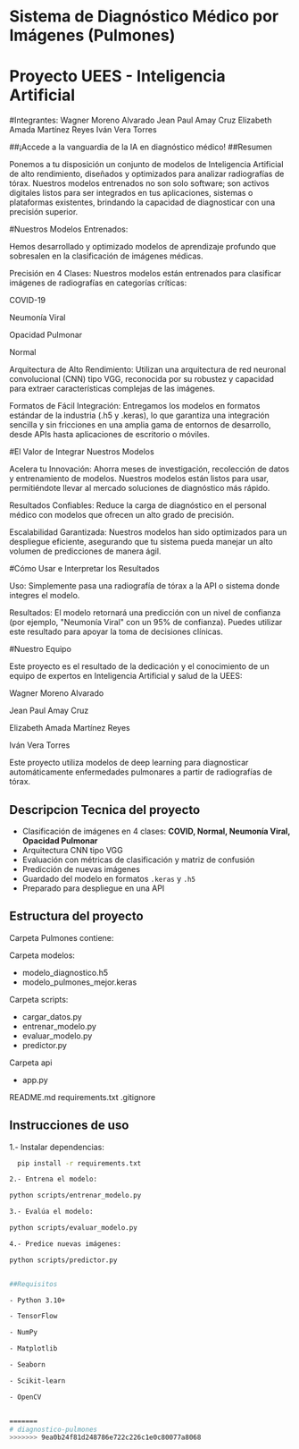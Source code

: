 # Sistema de Diagnóstico Médico por Imágenes (Pulmones)
# Proyecto UEES - Inteligencia Artificial
#Integrantes:
Wagner Moreno Alvarado
Jean Paul Amay Cruz
Elizabeth Amada Martínez Reyes
Iván Vera Torres


##¡Accede a la vanguardia de la IA en diagnóstico médico!
##Resumen

Ponemos a tu disposición un conjunto de modelos de Inteligencia Artificial de alto rendimiento, diseñados y optimizados para analizar radiografías de tórax. Nuestros modelos entrenados no son solo software; son activos digitales listos para ser integrados en tus aplicaciones, sistemas o plataformas existentes, brindando la capacidad de diagnosticar con una precisión superior.

#Nuestros Modelos Entrenados:

Hemos desarrollado y optimizado modelos de aprendizaje profundo que sobresalen en la clasificación de imágenes médicas.

Precisión en 4 Clases: Nuestros modelos están entrenados para clasificar imágenes de radiografías en categorías críticas:

COVID-19

Neumonía Viral

Opacidad Pulmonar

Normal

Arquitectura de Alto Rendimiento: Utilizan una arquitectura de red neuronal convolucional (CNN) tipo VGG, reconocida por su robustez y capacidad para extraer características complejas de las imágenes.

Formatos de Fácil Integración: Entregamos los modelos en formatos estándar de la industria (.h5 y .keras), lo que garantiza una integración sencilla y sin fricciones en una amplia gama de entornos de desarrollo, desde APIs hasta aplicaciones de escritorio o móviles.

#El Valor de Integrar Nuestros Modelos

Acelera tu Innovación: Ahorra meses de investigación, recolección de datos y entrenamiento de modelos. Nuestros modelos están listos para usar, permitiéndote llevar al mercado soluciones de diagnóstico más rápido.

Resultados Confiables: Reduce la carga de diagnóstico en el personal médico con modelos que ofrecen un alto grado de precisión.

Escalabilidad Garantizada: Nuestros modelos han sido optimizados para un despliegue eficiente, asegurando que tu sistema pueda manejar un alto volumen de predicciones de manera ágil.

#Cómo Usar e Interpretar los Resultados

Uso: Simplemente pasa una radiografía de tórax a la API o sistema donde integres el modelo.

Resultados: El modelo retornará una predicción con un nivel de confianza (por ejemplo, "Neumonía Viral" con un 95% de confianza). Puedes utilizar este resultado para apoyar la toma de decisiones clínicas.




#Nuestro Equipo

Este proyecto es el resultado de la dedicación y el conocimiento de un equipo de expertos en Inteligencia Artificial y salud de la UEES:

Wagner Moreno Alvarado

Jean Paul Amay Cruz

Elizabeth Amada Martínez Reyes

Iván Vera Torres


Este proyecto utiliza modelos de deep learning para diagnosticar automáticamente enfermedades pulmonares a partir de radiografías de tórax.

## Descripcion Tecnica del proyecto

- Clasificación de imágenes en 4 clases: **COVID, Normal, Neumonía Viral, Opacidad Pulmonar**
- Arquitectura CNN tipo VGG
- Evaluación con métricas de clasificación y matriz de confusión
- Predicción de nuevas imágenes
- Guardado del modelo en formatos `.keras` y `.h5`
- Preparado para despliegue en una API

## Estructura del proyecto

Carpeta Pulmones contiene: 

Carpeta modelos: 

- modelo_diagnostico.h5
- modelo_pulmones_mejor.keras

Carpeta scripts:

- cargar_datos.py
- entrenar_modelo.py
- evaluar_modelo.py
- predictor.py

Carpeta api

- app.py

README.md
requirements.txt
.gitignore

## Instrucciones de uso

1.- Instalar dependencias: 

 ```bash
   pip install -r requirements.txt

2.- Entrena el modelo:

python scripts/entrenar_modelo.py

3.- Evalúa el modelo: 

python scripts/evaluar_modelo.py

4.- Predice nuevas imágenes:

python scripts/predictor.py


##Requisitos

- Python 3.10+

- TensorFlow

- NumPy

- Matplotlib

- Seaborn

- Scikit-learn

- OpenCV

 
=======
# diagnostico-pulmones
>>>>>>> 9ea0b24f81d248786e722c226c1e0c80077a8068
